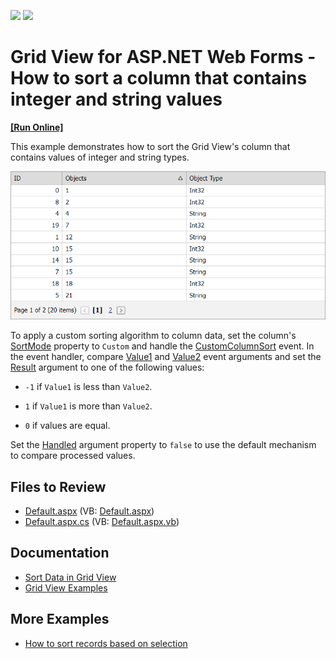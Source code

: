 <!-- default badges list -->
[![](https://img.shields.io/badge/Open_in_DevExpress_Support_Center-FF7200?style=flat-square&logo=DevExpress&logoColor=white)](https://supportcenter.devexpress.com/ticket/details/E2958)
[![](https://img.shields.io/badge/📖_How_to_use_DevExpress_Examples-e9f6fc?style=flat-square)](https://docs.devexpress.com/GeneralInformation/403183)
<!-- default badges end -->
# Grid View for ASP.NET Web Forms - How to sort a column that contains integer and string values
<!-- run online -->
**[[Run Online]](https://codecentral.devexpress.com/e2958/)**
<!-- run online end -->
This example demonstrates how to sort the Grid View's column that contains values of integer and string types.

![Implement Custom Sorting Algorithm](result.png)

To apply a custom sorting algorithm to column data, set the column's [SortMode](https://docs.devexpress.com/AspNet/DevExpress.Web.GridDataColumnSettings.SortMode) property to `Custom` and handle the [CustomColumnSort](https://docs.devexpress.com/AspNet/DevExpress.Web.ASPxGridView.CustomColumnSort) event. In the event handler, compare [Value1](https://docs.devexpress.com/AspNet/DevExpress.Web.GridCustomColumnSortEventArgs.Value1) and [Value2](https://docs.devexpress.com/AspNet/DevExpress.Web.GridCustomColumnSortEventArgs.Value2) event arguments and set the [Result](https://docs.devexpress.com/AspNet/DevExpress.Web.GridCustomColumnSortEventArgs.Result) argument to one of the following values:

* `-1` if `Value1` is less than `Value2`.

* `1` if `Value1` is more than `Value2`.

* `0` if values are equal.

Set the [Handled](https://docs.devexpress.com/AspNet/DevExpress.Web.GridCustomColumnSortEventArgs.Handled) argument property to `false` to use the default mechanism to compare processed values.

## Files to Review

* [Default.aspx](./CS/WebSite/Default.aspx) (VB: [Default.aspx](./VB/WebSite/Default.aspx))
* [Default.aspx.cs](./CS/WebSite/Default.aspx.cs) (VB: [Default.aspx.vb](./VB/WebSite/Default.aspx.vb))

## Documentation

- [Sort Data in Grid View](https://docs.devexpress.com/AspNet/3714/components/grid-view/concepts/sort-data)
- [Grid View Examples](https://docs.devexpress.com/AspNet/3768/components/grid-view/examples)

## More Examples

- [How to sort records based on selection](https://github.com/DevExpress-Examples/asp-net-web-forms-grid-sort-record-based-on-selection)
